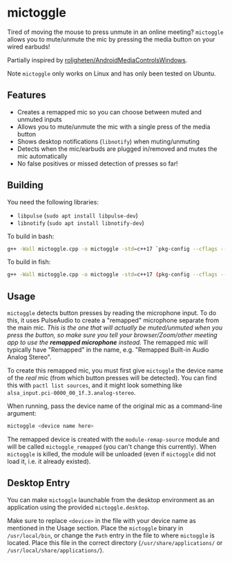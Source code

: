 # mictoggle

Tired of moving the mouse to press unmute in an online meeting?
`mictoggle` allows you to mute/unmute the mic by pressing the media button on your wired earbuds!

Partially inspired by [roligheten/AndroidMediaControlsWindows](https://github.com/roligheten/AndroidMediaControlsWindows).

Note `mictoggle` only works on Linux and has only been tested on Ubuntu.

## Features

- Creates a remapped mic so you can choose between muted and unmuted inputs
- Allows you to mute/unmute the mic with a single press of the media button
- Shows desktop notifications (`libnotify`) when muting/unmuting
- Detects when the mic/earbuds are plugged in/removed and mutes the mic automatically
- No false positives or missed detection of presses so far!

## Building

You need the following libraries:

- `libpulse` (`sudo apt install libpulse-dev`)
- `libnotify` (`sudo apt install libnotify-dev`)

To build in bash:

```sh
g++ -Wall mictoggle.cpp -o mictoggle -std=c++17 `pkg-config --cflags --libs libpulse libnotify`
```

To build in fish:

```sh
g++ -Wall mictoggle.cpp -o mictoggle -std=c++17 (pkg-config --cflags --libs libpulse libnotify | string split " ")
```

## Usage

`mictoggle` detects button presses by reading the microphone input. To do this, it uses PulseAudio to create a "remapped" microphone separate from the main mic.
*This is the one that will actually be muted/unmuted when you press the button, so make sure you tell your browser/Zoom/other meeting app to use the **remapped microphone** instead.*
The remapped mic will typically have "Remapped" in the name, e.g. "Remapped Built-in Audio Analog Stereo".

To create this remapped mic, you must first give `mictoggle` the device name of the *real* mic (from which button presses will be detected). You can find this with `pactl list sources`, and it might look something like `alsa_input.pci-0000_00_1f.3.analog-stereo`.

When running, pass the device name of the original mic as a command-line argument:

```sh
mictoggle <device name here> 
```

The remapped device is created with the `module-remap-source` module and will be called `mictoggle_remapped` (you can't change this currently).
When `mictoggle` is killed, the module will be unloaded (even if `mictoggle` did not load it, i.e. it already existed).

## Desktop Entry

You can make `mictoggle` launchable from the desktop environment as an application using the provided `mictoggle.desktop`.

Make sure to replace `<device>` in the file with your device name as mentioned in the Usage section.
Place the `mictoggle` binary in `/usr/local/bin`, or change the `Path` entry in the file to where `mictoggle` is located. Place this file in the correct directory (`/usr/share/applications/` or `/usr/local/share/applications/`).
